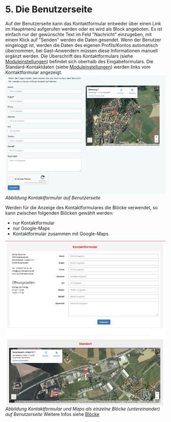 # 5. Die Benutzerseite

Auf der Benutzerseite kann das Kontaktformular entweder über einen Link im Hauptmenü aufgerufen werden oder es wird als Block angeboten.
Es ist einfach nur der gewünschte Text im Feld "Nachricht" einzugeben, mit einem Klick auf "Senden" werden die Daten gesendet.
Wenn der Benutzer eingeloggt ist, werden die Daten des eigenen Profils/Kontos automatisch übernommen, bei Gast-Anwendern müssen diese Informationen manuell ergänzt werden.
Die Überschrift des Kontaktformulars (siehe [Moduleinstellungen](3preferences.md)) befindet sich oberhalb des Eingabeformulars. Die Standard-Kontaktdaten (siehe [Moduleinstellungen](3preferences.md)) werden links vom Kontaktformular angezeigt.
![Form 1](../assets/5_form1.PNG)
*Abbildung Kontaktformular auf Benutzerseite*

Werden für die Anzeige des Kontaktformulares die Blöcke verwendet, so kann zwischen folgenden Blöcken gewählt werden:
* nur Kontaktformular
* nur Google-Maps
* Kontaktformular zusammen mit Google-Maps

![Form 2](../assets/5_form2.PNG)
*Abbildung Kontaktformular und Maps als einzelne Blöcke (untereinander) auf Benutzerseite*
Weitere Infos siehe [Blöcke](6blocks.md)